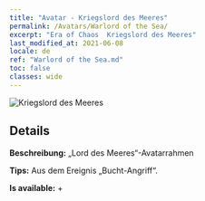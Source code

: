 ```yaml
---
title: "Avatar - Kriegslord des Meeres"
permalink: /Avatars/Warlord of the Sea/
excerpt: "Era of Chaos  Kriegslord des Meeres"
last_modified_at: 2021-06-08
locale: de
ref: "Warlord of the Sea.md"
toc: false
classes: wide
---
```

 ![Kriegslord des Meeres](/images/a/avatarFrame_202.png)

## Details

 **Beschreibung:** „Lord des Meeres“-Avatarrahmen 

 **Tips:** Aus dem Ereignis „Bucht-Angriff“. 

 **Is available:**  + 

